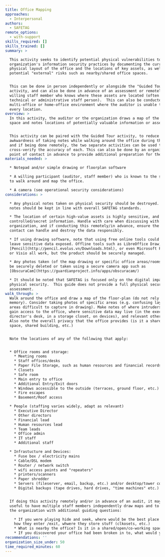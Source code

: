 ```yaml
---
title: Office Mapping
approaches:
  - Interpersonal
authors:
  - SAFETAG
remote_options:
  - with-support
skills_required: []
skills_trained: []
summary: >

  This activity seeks to identify potential physical vulnerabilities to an
  organization's information security practices by documenting the current
  physical layout of the office and the locations of key assets, as well as
  potential "external" risks such as nearby/shared office spaces.


  This can be done in person independently or alongside the "Guided Tour"
  activity, and can also be done in advance of an assessment or remotely by a
  willing staff member who knows where these assets are located (often a
  technical or administrative staff person).  This can also be conducted in a
  multi-office or home-office environment where the auditor is unable to visit
  every location.
overview: >
  In this activity, the auditor or the organization draws a map of the office
  space and notes locations of potentially valuable information or assets.


  This activity can be paired with the Guided Tour activity, to reduce the
  awkwardness of taking notes while walking around the office during the Tour,
  and if being done remotely, the two separate activities can be used to
  cross-verify the accuracy of each. This can also be done by an organizational
  point of contact in advance to provide additional preparation for the auditor.
materials_needed: >

  * Notepad and/or simple drawing or floorplan software

  * A willing participant (auditor, staff member) who is known to the staff able
  to walk around and map the office.

  * A camera (see operational security considerations)
considerations: >

  * Any physical notes taken on physical security should be destroyed. Digital
  notes should be kept in line with overall SAFETAG standards.

  * The location of certain high-value assets is highly sensitive, and may be
  controlled/secret information. Handle with care when discussing with the
  organization, and if conducting this remotely/in advance, ensure the point of
  contact can handle and destroy the data responsibly.

  * If using drawing software, note that using free online tools could easily
  leave sensitive data exposed. Offline tools such as LibreOffice Draw,
  [Pencil](http://pencil.evolus.vn/Downloads.html), or even Microsoft Powerpoint
  or Visio all work, but the product should be securely managed.

  * Any photos taken (of the map drawing or specific office areas/rooms) should
  be securely deleted or taken using a secure camera app such as
  [ObscuraCam](https://guardianproject.info/apps/obscuracam/)

  * It should be noted that SAFETAG is focused only on the digital impacts of
  physical security.  This guide does not provide a full physical security
  assessment.
walk_through: >
  Walk around the office and draw a map of the floor-plan (do not rely upon
  memory). Consider taking photos of specific areas (e.g. confusing layouts or
  areas difficult to capture in drawing). Make notes of where intruders could
  gain access to the office, where sensitive data may live (in the executive
  director's desk, in a storage closet, on devices), and relevant other items. 
  Also note the overall privacy that the office provides (is it a shared office
  space, shared building, etc.)


  Note the locations of any of the following that apply:


  * Office rooms and storage:
    * Meeting rooms
    * Staff offices/desks
    * Paper File Storage, such as human resources and financial records storage
    * Closets
    * Safe room
    * Main entry to office
    * Additional Entry/Exit doors
    * Windows accessible to the outside (terraces, ground floor, etc.)
    * Fire escapes
    * Basement/Roof access

  * People (staffing varies widely, adapt as relevant)
    * Executive Director
    * Other directors
    * Financial lead
    * Human resources lead
    * Team leads
    * Office admin
    * IT staff
    * Additional staff

  * Infrastucture and Devices:
    * Fuse box / electricity mains
    * Cable/DSL modem
    * Router / network switch
    * wifi access points and "repeaters"
    * printers/scanners
    * Paper shredder
    * Servers (fileserver, email, backup, etc.) and/or desktop/tower computers (which never leave the office)
    * Digital backups (tape drives, hard drives, "time machines" etc.)


  If doing this activity remotely and/or in advance of an audit, it may be
  useful to have multiple staff members independently draw maps and to provide
  the organization with additional guiding questions:

    * If you were playing hide and seek, where would be the best place to go?
    how they enter /exit, whwere they store stuff (clkosets, etc.)
    * What is nearby the office? Is it in a shared/open/co-working space? Is it in an office building? A home? An apartment? What floor of the building is the office on?  What else is nearby (other offices? Residential buildings, restaurants/cafes)?
    * If you discovered your office had been broken in to, what would your first guess of where or how the burglar broke in be?
recommendations: ''
organization_size_under: 50
time_required_minutes: 60
---
```



